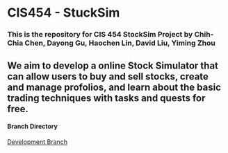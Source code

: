 # CIS454 - StuckSim 
### This is the repository for CIS 454 StockSim Project by Chih-Chia Chen, Dayong Gu, Haochen Lin, David Liu, Yiming Zhou ###

## We aim to develop a online Stock Simulator that can allow users to buy and sell stocks, create and manage profolios, and learn about the basic trading techniques with tasks and quests for free. ##

#### Branch Directory ####

[Development Branch](https://github.com/walper/CIS454-investmentWeb/blob/Development/README.md "Go to Development Branch")
